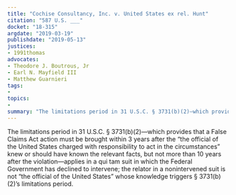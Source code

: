 ```yaml
---
title: "Cochise Consultancy, Inc. v. United States ex rel. Hunt"
citation: "587 U.S. ___"
docket: "18-315"
argdate: "2019-03-19"
publishdate: "2019-05-13"
justices:
- 1991thomas
advocates:
- Theodore J. Boutrous, Jr
- Earl N. Mayfield III
- Matthew Guarnieri
tags:
- 
topics:
- 
summary: "The limitations period in 31 U.S.C. § 3731(b)(2)—which provides that a False Claims Act action must be brought within 3 years after the “the official of the United States charged with responsibility to act in the circumstances” knew or should have known the relevant facts, but not more than 10 years after the violation—applies in a qui tam suit in which the Federal Government has declined to intervene; the relator in a nonintervened suit is not “the official of the United States” whose knowledge triggers § 3731(b)(2)’s limitations period."
---
```

The limitations period in 31 U.S.C. § 3731(b)(2)—which provides that a False Claims Act action must be brought within 3 years after the “the official of the United States charged with responsibility to act in the circumstances” knew or should have known the relevant facts, but not more than 10 years after the violation—applies in a qui tam suit in which the Federal Government has declined to intervene; the relator in a nonintervened suit is not “the official of the United States” whose knowledge triggers § 3731(b)(2)’s limitations period.